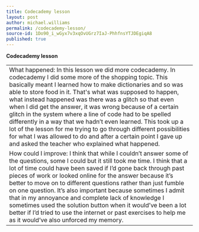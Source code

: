 ```yaml
---
title: Codecademy lesson
layout: post
author: michael.williams
permalink: /codecademy-lesson/
source-id: 1Do90_i_wGyx7v3xqOvUGrz7IaJ-PhhfnsYTJDEgiqA8
published: true
---
```

**Codecademy lesson**

<table>
  <tr>
    <td>What happened:
In this lesson we did more codecademy. In codecademy I did some more of the shopping topic. This basically meant I learned how to make dictionaries and so was able to store food in it. That's what was supposed to happen, what instead happened was there was a glitch so that even when I did get the answer, it was wrong because of a certain glitch in the system where a line of code had to be spelled differently in a way that we hadn’t even learned. This took up a lot of the lesson for me trying to go through different possibilities for what I was allowed to do and after a certain point I gave up and asked the teacher who explained what happened.</td>
  </tr>
  <tr>
    <td>How could I improve:
I think that while I couldn’t answer some of the questions, some I could but it still took me time. I think that a lot of time could have been saved if I’d gone back through past pieces of work or looked online for the answer because it’s better to move on to different questions rather than just fumble on one question. It’s also important because sometimes I admit that in my annoyance and complete lack of knowledge I sometimes used the solution button when it would’ve been a lot better if I’d tried to use the internet or past exercises to help me as it would’ve also unforced my memory.</td>
  </tr>
</table>


